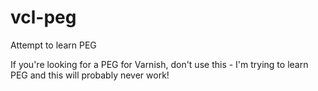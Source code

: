 # vcl-peg
Attempt to learn PEG

If you're looking for a PEG for Varnish, don't use this - I'm trying to learn PEG and this will probably never work!
